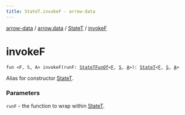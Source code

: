 ```yaml
---
title: StateT.invokeF - arrow-data
---
```


[arrow-data](../../index.html) / [arrow.data](../index.html) / [StateT](index.html) / [invokeF](./invoke-f.html)

# invokeF

`fun <F, S, A> invokeF(runF: `[`StateTFunOf`](../-state-t-fun-of.html)`<`[`F`](invoke-f.html#F)`, `[`S`](invoke-f.html#S)`, `[`A`](invoke-f.html#A)`>): `[`StateT`](index.html)`<`[`F`](invoke-f.html#F)`, `[`S`](invoke-f.html#S)`, `[`A`](invoke-f.html#A)`>`

Alias for constructor [StateT](index.html).

### Parameters

`runF` - the function to wrap within [StateT](index.html).
